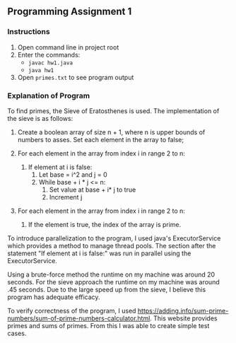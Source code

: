 ## Programming Assignment 1

### Instructions

1. Open command line in project root
2. Enter the commands:
   - `javac hw1.java`
   - `java hw1`
3. Open `primes.txt` to see program output

### Explanation of Program

To find primes, the Sieve of Eratosthenes is used. The implementation of the sieve is as follows:

1. Create a boolean array of size n + 1, where n is upper bounds of numbers to asses. Set each element in the array to false;

1. For each element in the array from index i in range 2 to n:
   1. If element at i is false:
      1. Let base = i^2 and j = 0
      2. While base + i * j <= n:
         1. Set value at base + i* j to true
         2. Increment j
2. For each element in the array from index i in range 2 to n:
   1. If the element is true, the index of the array is prime.

To introduce parallelization to the program, I used java's ExecutorService which provides a method to manage thread pools. The section after the statement "If element at i is false:" was run in parallel using the ExecutorService.

Using a brute-force method the runtime on my machine was around 20 seconds. For the sieve approach the runtime on my machine was around .45 seconds. Due to the large speed up from the sieve, I believe this program has adequate efficacy.

To verify correctness of the program, I used <https://adding.info/sum-prime-numbers/sum-of-prime-numbers-calculator.html>. This website provides primes and sums of primes. From this I was able to create simple test cases.
